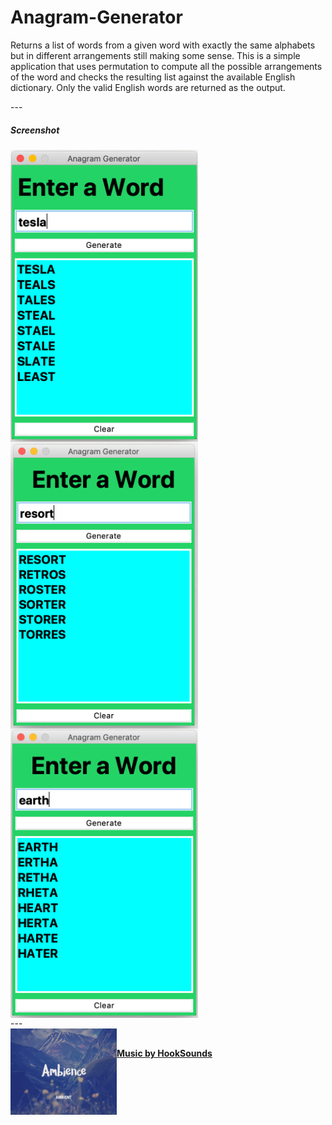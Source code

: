 # Anagram-Generator
<p>
Returns a list of words from a given word with exactly the same alphabets but in different arrangements still making some sense. This is a simple application that uses permutation to compute all the possible arrangements of the word and checks the resulting list against the available English dictionary. Only the valid English words are returned as the output.
</p>
---

<h5>Screenshot</h5>
<img src='Images/anagram.png' width=300 style='float:left'>
<img src='Images/anagram02.png' width=300 style='float:left'>
<img src='Images/anagram03.png' width=300 style='float:left'>
<p style='clear:both'>
---

<br>
<img src='Images/Ambience_1197403.jpg' width=170 style='float:left'>
<br>
<p>
<b>
<a href="https://www.hooksounds.com">Music by HookSounds</a>
<b>
</p>